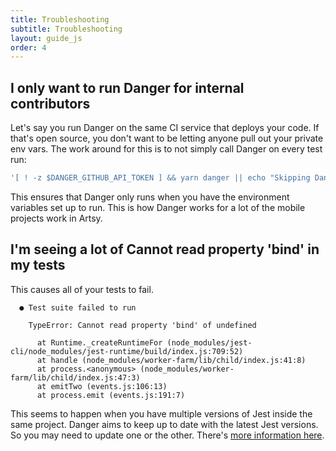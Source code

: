 ```yaml
---
title: Troubleshooting
subtitle: Troubleshooting
layout: guide_js
order: 4
---
```


## I only want to run Danger for internal contributors

Let's say you run Danger on the same CI service that deploys your code. If that's open source, you don't want to be letting anyone pull out your private env vars. The work around for this is to not simply call Danger on every test run:

``` sh
'[ ! -z $DANGER_GITHUB_API_TOKEN ] && yarn danger || echo "Skipping Danger for External Contributor"'
```  

This ensures that Danger only runs when you have the environment variables set up to run. This is how Danger works for a lot of the mobile projects work in Artsy.

## I'm seeing a lot of Cannot read property 'bind' in my tests

This causes all of your tests to fail.

```
  ● Test suite failed to run

    TypeError: Cannot read property 'bind' of undefined

      at Runtime._createRuntimeFor (node_modules/jest-cli/node_modules/jest-runtime/build/index.js:709:52)
      at handle (node_modules/worker-farm/lib/child/index.js:41:8)
      at process.<anonymous> (node_modules/worker-farm/lib/child/index.js:47:3)
      at emitTwo (events.js:106:13)
      at process.emit (events.js:191:7)
```

This seems to happen when you have multiple versions of Jest inside the same project. Danger aims to keep up to date with the latest Jest versions. So you may need to update one or the other. There's [more information here](https://github.com/facebook/jest/issues/3114).
